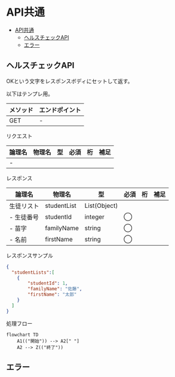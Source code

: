 # API共通

- [API共通](#api共通)
  - [ヘルスチェックAPI](#ヘルスチェックapi)
  - [エラー](#エラー)

## ヘルスチェックAPI

OKという文字をレスポンスボディにセットして返す。

以下はテンプレ用。

| メソッド | エンドポイント |
| -------- | -------------- |
| GET      | -              |

リクエスト

| 論理名 | 物理名 | 型  | 必須 | 桁  | 補足 |
| ------ | ------ | --- | ---- | --- | ---- |
| -      |        |     |      |     |      |

レスポンス

| 論理名     | 物理名      | 型           | 必須 | 桁  | 補足 |
| ---------- | ----------- | ------------ | ---- | --- | ---- |
| 生徒リスト | studentList | List(Object) |      |     |      |
| - 生徒番号 | studentId   | integer      | ◯    |     |      |
| - 苗字     | familyName  | string       | ◯    |     |      |
| - 名前     | firstName   | string       | ◯    |     |      |

レスポンスサンプル

```json
{
  "studentLists":[
    {
        "studentId": 1,
        "familyName": "佐藤",
        "firstName": "太郎"
    }
  ]
}
```

処理フロー

```mermaid
flowchart TD
    A1(("開始")) --> A2[" "]
    A2 --> Z(("終了"))
```

## エラー
